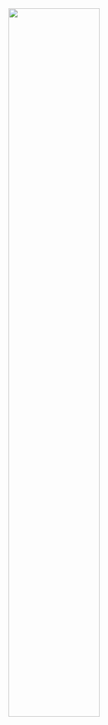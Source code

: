 <img align="center" width="60%" src="https://vercel-for-readme-stats-git-main-julianbarragangs-projects.vercel.app/api/top-langs/?username=JulianBarraganG&hide=jupyter%20notebook&hide_border=true&hide_title=true&text_color=434d58&bg_color=00000000&langs_count=10&layout=compact">
